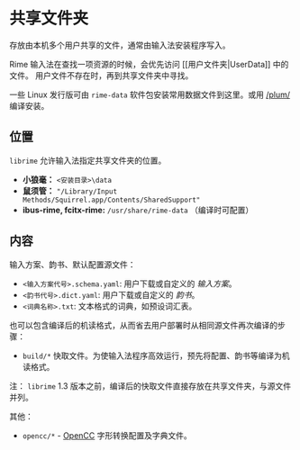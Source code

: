# 共享文件夹

存放由本机多个用户共享的文件，通常由输入法安装程序写入。

Rime 输入法在查找一项资源的时候，会优先访问 [[用户文件夹|UserData]] 中的文件。
用户文件不存在时，再到共享文件夹中寻找。

一些 Linux 发行版可由 `rime-data` 软件包安装常用数据文件到这里。或用 [/plum/][plum-make-install] 编译安装。

  [plum-make-install]: https://github.com/rime/plum#install-as-shared-data

## 位置

`librime` 允许输入法指定共享文件夹的位置。

- **小狼毫：** `<安装目录>\data`
- **鼠须管：** `"/Library/Input Methods/Squirrel.app/Contents/SharedSupport"`
- **ibus-rime, fcitx-rime:** `/usr/share/rime-data` （编译时可配置）

## 内容

输入方案、韵书、默认配置源文件：

- `<输入方案代号>.schema.yaml`: 用户下载或自定义的 *输入方案*。
- `<韵书代号>.dict.yaml`: 用户下载或自定义的 *韵书*。
- `<词典名称>.txt`: 文本格式的词典，如预设词汇表。

也可以包含编译后的机读格式，从而省去用户部署时从相同源文件再次编译的步骤：

- `build/*` 快取文件。为使输入法程序高效运行，预先将配置、韵书等编译为机读格式。

注： `librime` 1.3 版本之前，编译后的快取文件直接存放在共享文件夹，与源文件并列。

其他：

- `opencc/*` - [OpenCC](https://github.com/BYVoid/OpenCC) 字形转换配置及字典文件。

